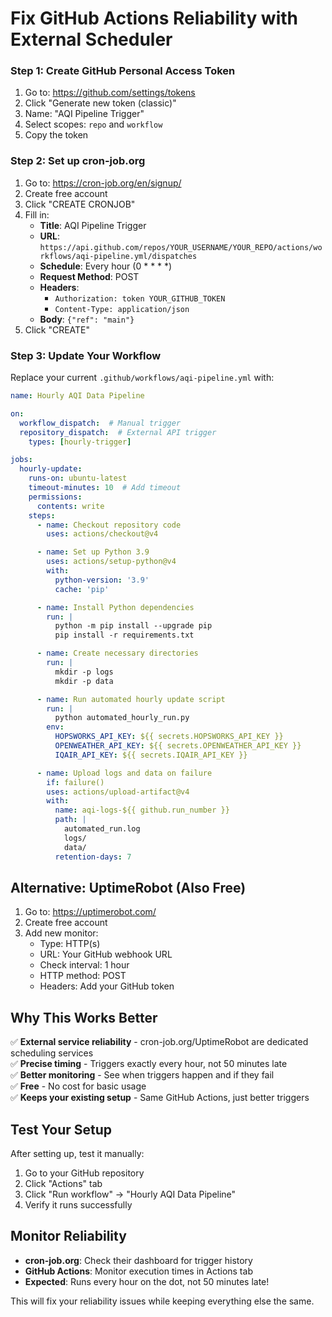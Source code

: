 # Fix GitHub Actions Reliability with External Scheduler

### Step 1: Create GitHub Personal Access Token
1. Go to: https://github.com/settings/tokens
2. Click "Generate new token (classic)"
3. Name: "AQI Pipeline Trigger"
4. Select scopes: `repo` and `workflow`
5. Copy the token

### Step 2: Set up cron-job.org
1. Go to: https://cron-job.org/en/signup/
2. Create free account
3. Click "CREATE CRONJOB"
4. Fill in:
   - **Title**: AQI Pipeline Trigger
   - **URL**: `https://api.github.com/repos/YOUR_USERNAME/YOUR_REPO/actions/workflows/aqi-pipeline.yml/dispatches`
   - **Schedule**: Every hour (0 * * * *)
   - **Request Method**: POST
   - **Headers**: 
     - `Authorization: token YOUR_GITHUB_TOKEN`
     - `Content-Type: application/json`
   - **Body**: `{"ref": "main"}`
5. Click "CREATE"

### Step 3: Update Your Workflow
Replace your current `.github/workflows/aqi-pipeline.yml` with:

```yaml
name: Hourly AQI Data Pipeline

on:
  workflow_dispatch:  # Manual trigger
  repository_dispatch:  # External API trigger
    types: [hourly-trigger]

jobs:
  hourly-update:
    runs-on: ubuntu-latest
    timeout-minutes: 10  # Add timeout
    permissions:
      contents: write
    steps:
      - name: Checkout repository code
        uses: actions/checkout@v4

      - name: Set up Python 3.9
        uses: actions/setup-python@v4
        with:
          python-version: '3.9'
          cache: 'pip'

      - name: Install Python dependencies
        run: |
          python -m pip install --upgrade pip
          pip install -r requirements.txt

      - name: Create necessary directories
        run: |
          mkdir -p logs
          mkdir -p data

      - name: Run automated hourly update script
        run: |
          python automated_hourly_run.py
        env:
          HOPSWORKS_API_KEY: ${{ secrets.HOPSWORKS_API_KEY }}
          OPENWEATHER_API_KEY: ${{ secrets.OPENWEATHER_API_KEY }}
          IQAIR_API_KEY: ${{ secrets.IQAIR_API_KEY }}

      - name: Upload logs and data on failure
        if: failure()
        uses: actions/upload-artifact@v4
        with:
          name: aqi-logs-${{ github.run_number }}
          path: |
            automated_run.log
            logs/
            data/
          retention-days: 7
```

## Alternative: UptimeRobot (Also Free)

1. Go to: https://uptimerobot.com/
2. Create free account
3. Add new monitor:
   - Type: HTTP(s)
   - URL: Your GitHub webhook URL
   - Check interval: 1 hour
   - HTTP method: POST
   - Headers: Add your GitHub token

## Why This Works Better

✅ **External service reliability** - cron-job.org/UptimeRobot are dedicated scheduling services  
✅ **Precise timing** - Triggers exactly every hour, not 50 minutes late  
✅ **Better monitoring** - See when triggers happen and if they fail  
✅ **Free** - No cost for basic usage  
✅ **Keeps your existing setup** - Same GitHub Actions, just better triggers  

## Test Your Setup

After setting up, test it manually:
1. Go to your GitHub repository
2. Click "Actions" tab
3. Click "Run workflow" → "Hourly AQI Data Pipeline"
4. Verify it runs successfully

## Monitor Reliability

- **cron-job.org**: Check their dashboard for trigger history
- **GitHub Actions**: Monitor execution times in Actions tab
- **Expected**: Runs every hour on the dot, not 50 minutes late!

This will fix your reliability issues while keeping everything else the same. 